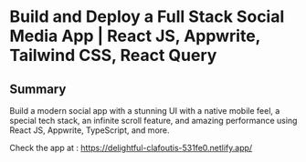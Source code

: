 # Build and Deploy a Full Stack Social Media App | React JS, Appwrite, Tailwind CSS, React Query


## Summary
Build a modern social app with a stunning UI with a native mobile feel, a special tech stack, an infinite scroll feature, and amazing performance using React JS, Appwrite, TypeScript, and more.

Check the app at : https://delightful-clafoutis-531fe0.netlify.app/
